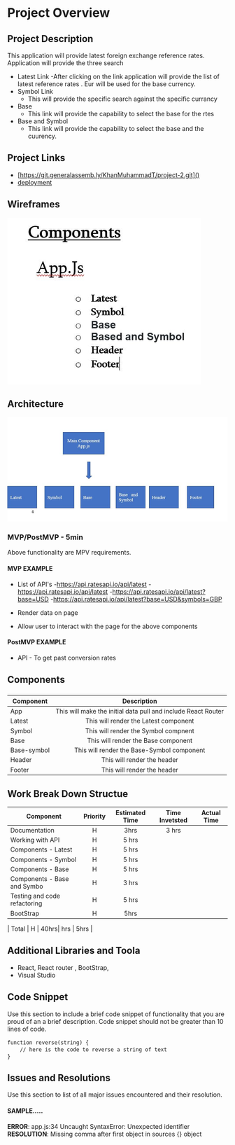 # Project Overview


## Project Description

This application will provide latest foreign exchange reference rates. Application will provide the three search 
- Latest Link
	-After clicking on the link application will provide the list of latest reference rates . Eur will be used for the base currency.
- Symbol Link 
   - This will provide the specific search against the specific currancy 
- Base 
   - This link will provide the capability to select the base for the rtes
- Base and Symbol
   - This link will provide the capability to select the base and the cuurency. 

## Project Links

- [https://git.generalassemb.ly/KhanMuhammadT/project-2.git]()
- [deployment]()

## Wireframes

![fish-logo](./components.jpg)
## Architecture
![fish-logo](./Arch.jpg)

### MVP/PostMVP - 5min
Above functionality are MPV requirements.

#### MVP EXAMPLE
- List of API's
  -https://api.ratesapi.io/api/latest
  -https://api.ratesapi.io/api/latest
  -https://api.ratesapi.io/api/latest?base=USD
  -https://api.ratesapi.io/api/latest?base=USD&symbols=GBP
  
- Render data on page 
- Allow user to interact with the page for the above components

#### PostMVP EXAMPLE

- API - To get past conversion rates

## Components
#####  
| Component | Description | 
| --- | :---: |  
| App | This will make the initial data pull and include React Router| 
| Latest | This will render the Latest  component |
| Symbol | This will render the Symbol compnent |
| Base | This will render the Base component|
| Base-symbol | This will render the Base-Symbol component|
| Header | This will render the header  | 
| Footer | This will render the header | 

##  Work Break Down Structue


| Component | Priority | Estimated Time | Time Invetsted | Actual Time |
| --- | :---: |  :---: | :---: | :---: |
| Documentation  | H | 3hrs| 3 hrs |   |
| Working with API | H | 5 hrs|  |  |
| Components - Latest| H | 5 hrs| |  |
| Components - Symbol | H | 5 hrs|  |  |
| Components - Base | H | 5 hrs|  |  |
| Components - Base and Symbo | H | 3 hrs |  |  |
| Testing and code refactoring  | H| 5 hrs  | |  |
| BootStrap   | H | 5hrs| |  |

| Total | H | 40hrs| hrs | 5hrs |

## Additional Libraries and Toola
  - React, React router , BootStrap,  
  - Visual Studio
## Code Snippet

Use this section to include a brief code snippet of functionality that you are proud of an a brief description.  Code snippet should not be greater than 10 lines of code. 

```
function reverse(string) {
	// here is the code to reverse a string of text
}
```

## Issues and Resolutions
 Use this section to list of all major issues encountered and their resolution.

#### SAMPLE.....
**ERROR**: app.js:34 Uncaught SyntaxError: Unexpected identifier                                
**RESOLUTION**: Missing comma after first object in sources {} object
